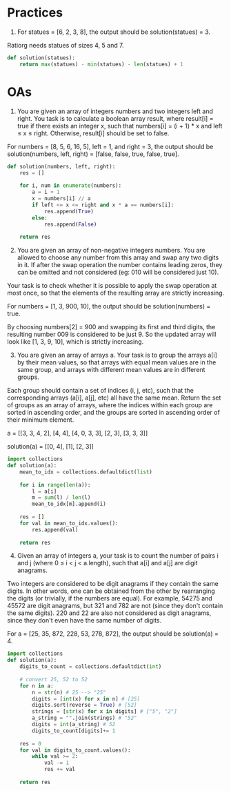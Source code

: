 # Practices
1. For statues = [6, 2, 3, 8], the output should be
solution(statues) = 3.

Ratiorg needs statues of sizes 4, 5 and 7.

```py
def solution(statues):
    return max(statues) - min(statues) - len(statues) + 1
```






# OAs

1. You are given an array of integers numbers and two integers left and right. You task is to calculate a boolean array result, where result[i] = true if there exists an integer x, such that numbers[i] = (i + 1) * x and left ≤ x ≤ right. Otherwise, result[i] should be set to false.

For numbers = [8, 5, 6, 16, 5], left = 1, and right = 3, the output should be solution(numbers, left, right) = [false, false, true, false, true].

```py
def solution(numbers, left, right):
    res = []
    
    for i, num in enumerate(numbers):
        a = i + 1
        x = numbers[i] // a
        if left <= x <= right and x * a == numbers[i]:
            res.append(True)
        else:
            res.append(False)
    
    return res
```

2. You are given an array of non-negative integers numbers. You are allowed to choose any number from this array and swap any two digits in it. If after the swap operation the number contains leading zeros, they can be omitted and not considered (eg: 010 will be considered just 10).

Your task is to check whether it is possible to apply the swap operation at most once, so that the elements of the resulting array are strictly increasing.

For numbers = [1, 3, 900, 10], the output should be solution(numbers) = true.

By choosing numbers[2] = 900 and swapping its first and third digits, the resulting number 009 is considered to be just 9. So the updated array will look like [1, 3, 9, 10], which is strictly increasing.



3. You are given an array of arrays a. Your task is to group the arrays a[i] by their mean values, so that arrays with equal mean values are in the same group, and arrays with different mean values are in different groups.

Each group should contain a set of indices (i, j, etc), such that the corresponding arrays (a[i], a[j], etc) all have the same mean. Return the set of groups as an array of arrays, where the indices within each group are sorted in ascending order, and the groups are sorted in ascending order of their minimum element.

a = [[3, 3, 4, 2],
     [4, 4],
     [4, 0, 3, 3],
     [2, 3],
     [3, 3, 3]]

solution(a) = [[0, 4],
                 [1],
                 [2, 3]]

```py
import collections
def solution(a):
    mean_to_idx = collections.defaultdict(list)
    
    for i in range(len(a)):
        l = a[i]
        m = sum(l) / len(l)
        mean_to_idx[m].append(i)
        
    res = []
    for val in mean_to_idx.values():
        res.append(val)
    
    return res
```

4. Given an array of integers a, your task is to count the number of pairs i and j (where 0 ≤ i < j < a.length), such that a[i] and a[j] are digit anagrams.

Two integers are considered to be digit anagrams if they contain the same digits. In other words, one can be obtained from the other by rearranging the digits (or trivially, if the numbers are equal). For example, 54275 and 45572 are digit anagrams, but 321 and 782 are not (since they don't contain the same digits). 220 and 22 are also not considered as digit anagrams, since they don't even have the same number of digits.

For a = [25, 35, 872, 228, 53, 278, 872], the output should be solution(a) = 4.

```py
import collections
def solution(a):
    digits_to_count = collections.defaultdict(int)
    
    # convert 25, 52 to 52
    for n in a:
        n = str(n) # 25 --> "25"
        digits = [int(x) for x in n] # [25]
        digits.sort(reverse = True) # [52]
        strings = [str(x) for x in digits] # ["5", "2"]
        a_string = "".join(strings) # "52"
        digits = int(a_string) # 52
        digits_to_count[digits]+= 1
    
    res = 0
    for val in digits_to_count.values():
        while val >= 2:
            val -= 1
            res += val
    
    return res    
```


